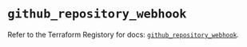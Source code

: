 # `github_repository_webhook`

Refer to the Terraform Registory for docs: [`github_repository_webhook`](https://registry.terraform.io/providers/integrations/github/5.38.0/docs/resources/repository_webhook).
